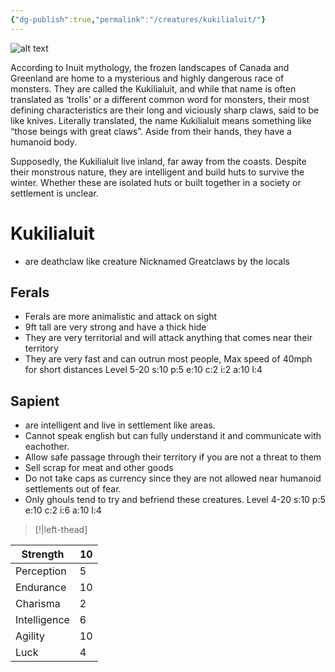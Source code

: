 ```yaml
---
{"dg-publish":true,"permalink":"/creatures/kukilialuit/"}
---
```


![alt text](/img/user/assets/images/Kukilialuit.jpeg)

According to Inuit mythology, the frozen landscapes of Canada and Greenland are home to a mysterious and highly dangerous race of monsters. They are called the Kukilialuit, and while that name is often translated as ‘trolls’ or a different common word for monsters, their most defining characteristics are their long and viciously sharp claws, said to be like knives. Literally translated, the name Kukilialuit means something like “those beings with great claws”. Aside from their hands, they have a humanoid body.

Supposedly, the Kukilialuit live inland, far away from the coasts. Despite their monstrous nature, they are intelligent and build huts to survive the winter. Whether these are isolated huts or built together in a society or settlement is unclear.

# Kukilialuit

- are deathclaw like creature Nicknamed Greatclaws by the locals

## Ferals

- Ferals are more animalistic and attack on sight
- 9ft tall are very strong and have a thick hide
- They are very territorial and will attack anything that comes near their territory
- They are very fast and can outrun most people, Max speed of 40mph for short distances
  Level 5-20
  s:10 p:5 e:10 c:2 i:2 a:10 l:4

## Sapient

- are intelligent and live in settlement like areas.
- Cannot speak english but can fully understand it and communicate with eachother.
- Allow safe passage through their territory if you are not a threat to them
- Sell scrap for meat and other goods
- Do not take caps as currency since they are not allowed near humanoid settlements out of fear.
- Only ghouls tend to try and befriend these creatures.
  Level 4-20
  s:10 p:5 e:10 c:2 i:6 a:10 l:4
>[!|left-thead]

| Strength     | 10  |
| ------------ | --- |
| Perception   | 5   |
| Endurance    | 10  |
| Charisma     | 2   |
| Intelligence | 6   |
| Agility      | 10  |
| Luck         | 4   |
<b class="left-thead"></b>
